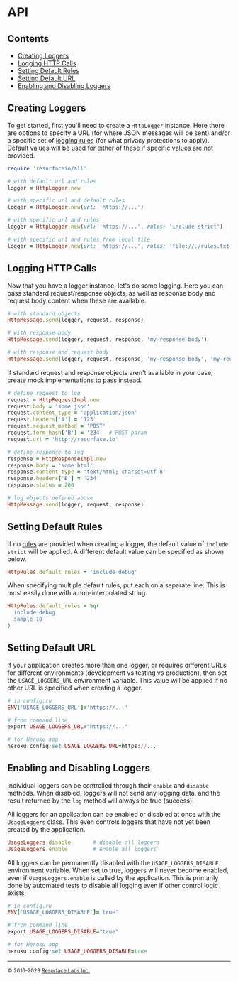 # API

## Contents

<ul>
<li><a href="#creating_loggers">Creating Loggers</a></li>
<li><a href="#logging_http">Logging HTTP Calls</a></li>
<li><a href="#setting_default_rules">Setting Default Rules</a></li>
<li><a href="#setting_default_url">Setting Default URL</a></li>
<li><a href="#enabling_and_disabling_loggers">Enabling and Disabling Loggers</a></li>
</ul>

<a name="creating_loggers"/>

## Creating Loggers

To get started, first you'll need to create a `HttpLogger` instance. Here there are options to specify a URL (for where JSON 
messages will be sent) and/or a specific set of <a href="https://resurface.io/rules.html">logging rules</a> (for what privacy 
protections to apply). Default values will be used for either of these if specific values are not provided.

```ruby
require 'resurfaceio/all'

# with default url and rules
logger = HttpLogger.new

# with specific url and default rules
logger = HttpLogger.new(url: 'https://...')

# with specific url and rules
logger = HttpLogger.new(url: 'https://...', rules: 'include strict')

# with specific url and rules from local file
logger = HttpLogger.new(url: 'https://...', rules: 'file://./rules.txt')
```

<a name="logging_http"/>

## Logging HTTP Calls

Now that you have a logger instance, let's do some logging. Here you can pass standard request/response objects, as well
as response body and request body content when these are available. 

```ruby
# with standard objects
HttpMessage.send(logger, request, response)

# with response body
HttpMessage.send(logger, request, response, 'my-response-body')

# with response and request body
HttpMessage.send(logger, request, response, 'my-response-body', 'my-request-body')
```

If standard request and response objects aren't available in your case, create mock implementations to pass instead.

```ruby
# define request to log
request = HttpRequestImpl.new
request.body = 'some json'
request.content_type = 'application/json'
request.headers['A'] = '123'
request.request_method = 'POST'
request.form_hash['B'] = '234'  # POST param
request.url = 'http://resurface.io'

# define response to log
response = HttpResponseImpl.new
response.body = 'some html'
response.content_type = 'text/html; charset=utf-8'
response.headers['B'] = '234'
response.status = 200

# log objects defined above
HttpMessage.send(logger, request, response)
```

<a name="setting_default_rules"/>

## Setting Default Rules

If no <a href="https://resurface.io/rules.html">rules</a> are provided when creating a logger, the default value of 
`include strict` will be applied. A different default value can be specified as shown below.

```ruby
HttpRules.default_rules = 'include debug'
```

When specifying multiple default rules, put each on a separate line. This is most easily done with a non-interpolated string.

```ruby
HttpRules.default_rules = %q(
  include debug
  sample 10
)
```

<a name="setting_default_url"/>

## Setting Default URL

If your application creates more than one logger, or requires different URLs for different environments (development vs
testing vs production), then set the `USAGE_LOGGERS_URL` environment variable. This value will be applied if no other URL
is specified when creating a logger.

```ruby
# in config.ru
ENV['USAGE_LOGGERS_URL']='https://...'

# from command line
export USAGE_LOGGERS_URL="https://..."

# for Heroku app
heroku config:set USAGE_LOGGERS_URL=https://...
```

<a name="enabling_and_disabling_loggers"/>

## Enabling and Disabling Loggers

Individual loggers can be controlled through their `enable` and `disable` methods. When disabled, loggers will
not send any logging data, and the result returned by the `log` method will always be true (success).

All loggers for an application can be enabled or disabled at once with the `UsageLoggers` class. This even controls
loggers that have not yet been created by the application.

```ruby
UsageLoggers.disable       # disable all loggers
UsageLoggers.enable        # enable all loggers
```

All loggers can be permanently disabled with the `USAGE_LOGGERS_DISABLE` environment variable. When set to true,
loggers will never become enabled, even if `UsageLoggers.enable` is called by the application. This is primarily 
done by automated tests to disable all logging even if other control logic exists. 

```ruby
# in config.ru
ENV['USAGE_LOGGERS_DISABLE']='true'

# from command line
export USAGE_LOGGERS_DISABLE="true"

# for Heroku app
heroku config:set USAGE_LOGGERS_DISABLE=true
```

---
<small>&copy; 2016-2023 <a href="https://resurface.io">Resurface Labs Inc.</a></small>
